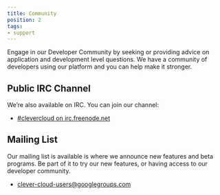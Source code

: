 ```yaml
---
title: Community
position: 2
tags:
- support
---
```


Engage in our Developer Community by seeking or providing advice on application and development level questions. We have a community of developers using our platform and you can help make it stronger.

## Public IRC Channel

We’re also available on IRC. You can join our channel:

* [#clevercloud on irc.freenode.net](irc://irc.freenode.net:6667/clevercloud)

## Mailing List

Our mailing list is available is where we announce new features and beta programs. Be part of it to try our new features, or having access to our developer community.

* <clever-cloud-users@googlegroups.com>

